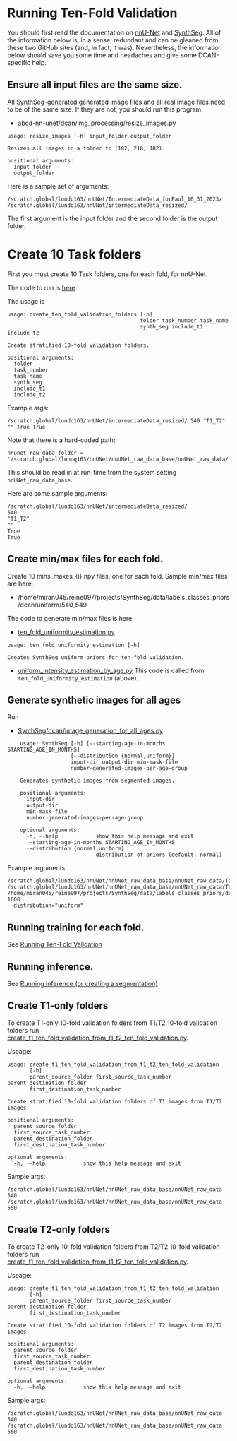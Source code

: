 # Running Ten-Fold Validation

You should first read the documentation on [nnU-Net](https://github.com/MIC-DKFZ/nnUNet) and 
[SynthSeg](https://github.com/BBillot/SynthSeg).  All of the information below is, 
in a sense, redundant and can be gleaned from these two GitHub sites (and, in fact, it was).
Nevertheless, the information below should save you some time and headaches and give some DCAN-specific help.

## Ensure all input files are the same size.

All SynthSeg-generated generated image files and all real image files need to be of the same
size.  If they are not, you should run this program:

* [abcd-nn-unet/dcan/img_processing/resize_images.py](https://github.com/DCAN-Labs/dcan-nn-unet/blob/main/dcan/img_processing/resize_images.py)

```
usage: resize_images [-h] input_folder output_folder

Resizes all images in a folder to (182, 218, 182).

positional arguments:
  input_folder
  output_folder
```

Here is a sample set of arguments:

    /scratch.global/lundq163/nnUNet/IntermediateData_forPaul_10_31_2023/ 
    /scratch.global/lundq163/nnUNet/intermediateData_resized/

The first argument is the input folder and the second folder is the output folder.

# Create 10 Task folders

First you must create 10 Task folders, one for each fold, for nnU-Net.

The code to run is 
[here](https://github.com/DCAN-Labs/dcan-nn-unet/blob/main/dcan/paper/create_ten_fold_validation_folders.py).

The usage is 

```
usage: create_ten_fold_validation_folders [-h]
                                          folder task_number task_name
                                          synth_seg include_t1 include_t2

Create stratified 10-fold validation folders.

positional arguments:
  folder
  task_number
  task_name
  synth_seg
  include_t1
  include_t2
```

Example args:

`/scratch.global/lundq163/nnUNet/intermediateData_resized/ 540 "T1_T2" "" True True`

Note that there is a hard-coded path:

    nnunet_raw_data_folder = '/scratch.global/lundq163/nnUNet/nnUNet_raw_data_base/nnUNet_raw_data/'

This should be read in at run-time from the system setting `nnUNet_raw_data_base`.

Here are some sample arguments:

    /scratch.global/lundq163/nnUNet/intermediateData_resized/
    540
    "T1_T2"
    ""
    True
    True

## Create min/max files for each fold.

Create 10 mins_maxes_{i}.npy files, one for each fold.  Sample min/max files are here: 

* /home/miran045/reine097/projects/SynthSeg/data/labels_classes_priors/dcan/uniform/540_549

The code to generate min/max files is here:

* [ten_fold_uniformity_estimation.py](https://github.com/DCAN-Labs/SynthSeg/blob/main/SynthSeg/dcan/ten_fold_uniformity_estimation.py)

```
usage: ten_fold_uniformity_estimation [-h]

Creates SynthSeg uniform priors for ten-fold validation.
```

* [uniform_intensity_estimation_by_age.py](https://github.com/DCAN-Labs/SynthSeg/blob/main/SynthSeg/dcan/uniform_intensity_estimation_by_age.py) This code is called from `ten_fold_uniformity_estimation` (above).

## Generate synthetic images for all ages

Run

* [SynthSeg/dcan/image_generation_for_all_ages.py](https://github.com/DCAN-Labs/SynthSeg/blob/main/SynthSeg/dcan/image_generation_for_all_ages.py)

```
    usage: SynthSeg [-h] [--starting-age-in-months STARTING_AGE_IN_MONTHS]
                    [--distribution {normal,uniform}]
                    input-dir output-dir min-mask-file
                    number-generated-images-per-age-group
    
    Generates synthetic images from segmented images.
    
    positional arguments:
      input-dir
      output-dir
      min-mask-file
      number-generated-images-per-age-group
    
    optional arguments:
      -h, --help            show this help message and exit
      --starting-age-in-months STARTING_AGE_IN_MONTHS
      --distribution {normal,uniform}
                            distribution of priors (default: normal)
```

Example arguments:
    
    /scratch.global/lundq163/nnUNet/nnUNet_raw_data_base/nnUNet_raw_data/Task540_T1_T2_Fold0/
    /scratch.global/lundq163/nnUNet/nnUNet_raw_data_base/nnUNet_raw_data/Task540_T1_T2_Fold0/SynthSegGenerated
    /home/miran045/reine097/projects/SynthSeg/data/labels_classes_priors/dcan/uniform/540_549/mins_maxes_0.npy
    1000
    --distribution="uniform"

## Running training for each fold.

See [Running Ten-Fold Validation](https://github.com/DCAN-Labs/dcan-nn-unet/blob/main/doc/usage/RunningTenFoldValidation.md#running-ten-fold-validation)

## Running inference.

See [Running inference (or creating a segmentation)](https://github.com/DCAN-Labs/dcan-nn-unet/blob/main/doc/usage/inference.md#running-inference-or-creating-a-segmentation)

## Create T1-only folders

To create T1-only 10-fold validation folders from T1/T2 10-fold validation folders run  
[create_t1_ten_fold_validation_from_t1_t2_ten_fold_validation.py](https://github.com/DCAN-Labs/dcan-nn-unet/blob/main/dcan/paper/create_t1_ten_fold_validation_from_t1_t2_ten_fold_validation.py).

Useage:

```
usage: create_t1_ten_fold_validation_from_t1_t2_ten_fold_validation
       [-h]
       parent_source_folder first_source_task_number parent_destination_folder
       first_destination_task_number

Create stratified 10-fold validation folders of T1 images from T1/T2 images.

positional arguments:
  parent_source_folder
  first_source_task_number
  parent_destination_folder
  first_destination_task_number

optional arguments:
  -h, --help            show this help message and exit
```

Sample args:

```
/scratch.global/lundq163/nnUNet/nnUNet_raw_data_base/nnUNet_raw_data
540
/scratch.global/lundq163/nnUNet/nnUNet_raw_data_base/nnUNet_raw_data
550
```

## Create T2-only folders

To create T2-only 10-fold validation folders from T2/T2 10-fold validation folders run  
[create_t1_ten_fold_validation_from_t1_t2_ten_fold_validation.py](https://github.com/DCAN-Labs/dcan-nn-unet/blob/main/dcan/paper/create_t1_ten_fold_validation_from_t1_t2_ten_fold_validation.py).

Useage:

```
usage: create_t1_ten_fold_validation_from_t1_t2_ten_fold_validation
       [-h]
       parent_source_folder first_source_task_number parent_destination_folder
       first_destination_task_number

Create stratified 10-fold validation folders of T2 images from T2/T2 images.

positional arguments:
  parent_source_folder
  first_source_task_number
  parent_destination_folder
  first_destination_task_number

optional arguments:
  -h, --help            show this help message and exit
```

Sample args:

```
/scratch.global/lundq163/nnUNet/nnUNet_raw_data_base/nnUNet_raw_data
540
/scratch.global/lundq163/nnUNet/nnUNet_raw_data_base/nnUNet_raw_data
560
```
